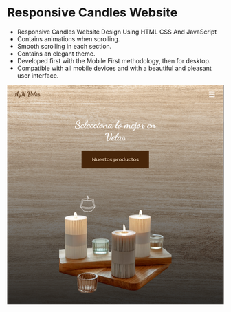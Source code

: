 # Responsive Candles Website

- Responsive Candles Website Design Using HTML CSS And JavaScript
- Contains animations when scrolling.
- Smooth scrolling in each section.
- Contains an elegant theme.
- Developed first with the Mobile First methodology, then for desktop.
- Compatible with all mobile devices and with a beautiful and pleasant user interface.


![preview img](/preview.png)
